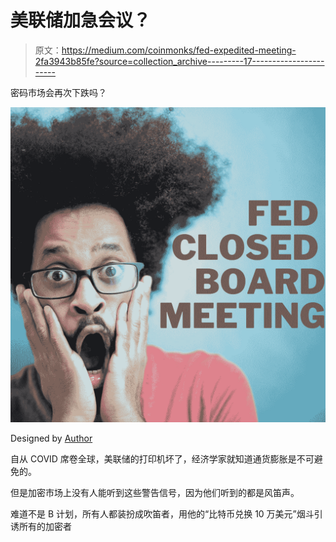 # 美联储加急会议？

> 原文：<https://medium.com/coinmonks/fed-expedited-meeting-2fa3943b85fe?source=collection_archive---------17----------------------->

密码市场会再次下跌吗？

![](img/8992de87e0258770fec43443442b3665.png)

Designed by [Author](https://www.quora.com/)

自从 COVID 席卷全球，美联储的打印机坏了，经济学家就知道通货膨胀是不可避免的。

但是加密市场上没有人能听到这些警告信号，因为他们听到的都是风笛声。

难道不是 B 计划，所有人都装扮成吹笛者，用他的“比特币兑换 10 万美元”烟斗引诱所有的加密者
